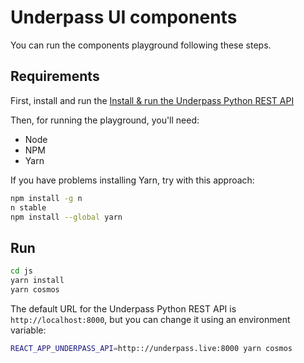 # Underpass UI components

You can run the components playground following these steps.

## Requirements

First, install and run the [Install & run the Underpass Python REST API](https://github.com/hotosm/underpass/blob/master/docs)

Then, for running the playground, you'll need:

* Node
* NPM
* Yarn

If you have problems installing Yarn, try with this approach:

```sh
npm install -g n
n stable
npm install --global yarn
```

## Run

```sh
cd js
yarn install
yarn cosmos
```

The default URL for the Underpass Python REST API is `http://localhost:8000`, but you can change it 
using an environment variable:

```sh
REACT_APP_UNDERPASS_API=http:://underpass.live:8000 yarn cosmos
```